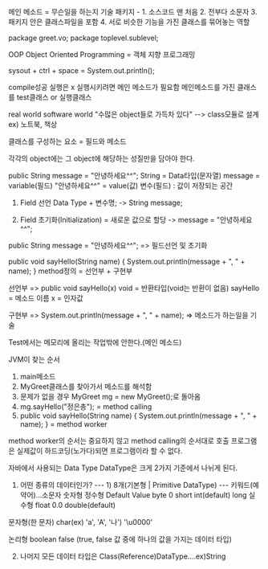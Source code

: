 메인 메소드 = 무슨일을 하는지 기술
패키지  - 1. 소스코드 맨 처음
	2. 전부다 소문자
	3. 패키지 안은 클래스파일을 포함
	4. 서로 비슷한 기능을 가진 클래스를 묶어놓는 역할
	
package greet.vo;
package toplevel.sublevel;

OOP
Object Oriented Programming = 객체 지향 프로그래밍

sysout + ctrl + space = System.out.println();

compile성공 실행은 x
실행시키려면 메인 메소드가 필요함
메인메소드를 가진 클래스를 test클래스 or 실행클래스

real world                                         software world
"수많은 object들로 가득차 있다"    -->    class모듈로 설계
ex) 노트북, 책상

클래스를 구성하는 요소 = 필드와 메소드

각각의 object에는 그 object에 해당하는 성질만을 담아야 한다.

public String message = "안녕하세요^^";
String = Data타입(문자열)
message = variable(필드)
"안녕하세요^^" = value(값)
변수(필드) : 값이 저장되는 공간

1. Field 선언
Data Type + 변수명;
-> String message;

2. Field 초기화(Initialization) = 새로운 값으로 할당
-> message = "안녕하세요^^";

public String message = "안녕하세요^^"; => 필드선언 및 초기화

public void sayHello(String name) {
	System.out.println(message + ", " + name);
}
method정의 = 선언부 + 구현부

선언부 => public void sayHello(x)
void = 반환타입(void는 반환이 없음)
sayHello = 메소드 이름
x = 인자값

구현부 => System.out.println(message + ", " + name); => 메소드가 하는일을 기술

Test에서는 메모리에 올리는 작업밖에 안한다.(메인 메소드)

JVM이 찾는 순서
1. main메소드
2. MyGreet클래스를 찾아가서 메소드를 해석함
3. 문제가 없을 경우 MyGreet mg = new MyGreet();로 돌아옴
4. mg.sayHello("정은총"); = method calling
5. public void sayHello(String name) {
	System.out.println(message + ", " + name);
   } = method worker

method worker의 순서는 중요하지 않고 method calling의 순서대로 호출
프로그램은 실제값이 하드코딩(노가다)되면 프로그램이라 할 수 없다.

자바에서 사용되는 Data Type
DataType은 크게 2가지 기준에서 나뉘게 된다.

1. 어떤 종류의 데이터인가? --- 1)  8개(기본형 | Primitive DataType) --- 키워드(예약어)...소문자
	숫자형
	정수형				Default Value
	byte			         0
	short
	int(default)
	long
  실수형
	float                                         0.0
	double(default)
	
  문자형(한 문자)	char(ex) 'a', 'A', '나')                     '\u0000'

  논리형		boolean			         false
	(true, false 값 중에 하나의 값을 가지는 데이터 타입)
  
  2) 나머지 모든 데이터 타입은 Class(Reference)DataType....ex)String
